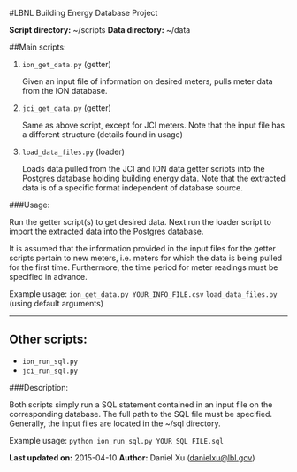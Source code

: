 #LBNL Building Energy Database Project


**Script directory:** ~/scripts
**Data directory:** ~/data

##Main scripts:

1. `ion_get_data.py` (getter)

   Given an input file of information on desired meters, pulls meter data
   from the ION database.

2. `jci_get_data.py` (getter)

   Same as above script, except for JCI meters. Note that the input file
   has a different structure (details found in usage)

3. `load_data_files.py` (loader)

   Loads data pulled from the JCI and ION data getter scripts into the
   Postgres database holding building energy data. Note that the extracted
   data is of a specific format independent of database source.

###Usage:

Run the getter script(s) to get desired data. Next run the loader script
to import the extracted data into the Postgres database.

It is assumed that the information provided in the input files
for the getter scripts pertain to new meters, i.e. meters for which the
data is being pulled for the first time. Furthermore, the time period
for meter readings must be specified in advance.

Example usage:
`ion_get_data.py YOUR_INFO_FILE.csv`
`load_data_files.py` (using default arguments)

---
## Other scripts:

* `ion_run_sql.py`
* `jci_run_sql.py`

###Description:

Both scripts simply run a SQL statement contained in an input file on the
corresponding database. The full path to the SQL file must be specified.
Generally, the input files are located in the ~/sql directory.

Example usage: `python ion_run_sql.py YOUR_SQL_FILE.sql`


**Last updated on:** 2015-04-10
**Author:** Daniel Xu (danielxu@lbl.gov)
